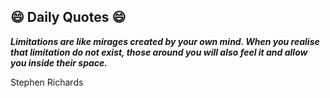 ## 😄 Daily Quotes 😄

_**Limitations are like mirages created by your own mind. When you realise that limitation do not exist, those around you will also feel it and allow you inside their space.**_

Stephen Richards

